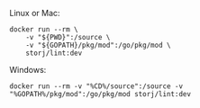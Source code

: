Linux or Mac:

```
docker run --rm \
	-v "${PWD}":/source \
	-v "${GOPATH}/pkg/mod":/go/pkg/mod \
	storj/lint:dev
```

Windows: 

```
docker run --rm -v "%CD%/source":/source -v "%GOPATH%/pkg/mod":/go/pkg/mod storj/lint:dev
```